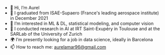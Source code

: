 - 👋 Hi, I’m Aurel
- 🚀 I graduated from ISAE-Supaero (France's leading aerospace institute) in December 2021
- 👀 I’m interested in ML & DL, statistical modeling, and computer vision
- 📖  I conducted research in AI at IRT Saint-Exupéry in Toulouse and at the SARLab of the University of Zurich
- 🌍 I’m presently looking for a job in data science, ideally in Barcelona
- 📫 How to reach me: aurelamar96@gmail.com












<!---
1996Aurel/1996Aurel is a ✨ special ✨ repository because its `README.md` (this file) appears on your GitHub profile.
You can click the Preview link to take a look at your changes.
--->
